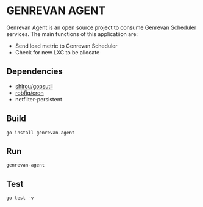 # GENREVAN AGENT
Genrevan Agent is an open source project to consume Genrevan Scheduler services. The main functions of this applicatiion are:
- Send load metric to Genrevan Scheduler
- Check for new LXC to be allocate

## Dependencies
- [shirou/gopsutil](https://github.com/shirou/gopsutil)
- [robfig/cron](https://github.com/robfig/cron)
- netfilter-persistent

## Build
```go install genrevan-agent```

## Run
```genrevan-agent```

## Test
```go test -v```

